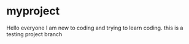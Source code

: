 # myproject

Hello everyone
I am new to coding and trying to learn coding. this is a testing project branch
